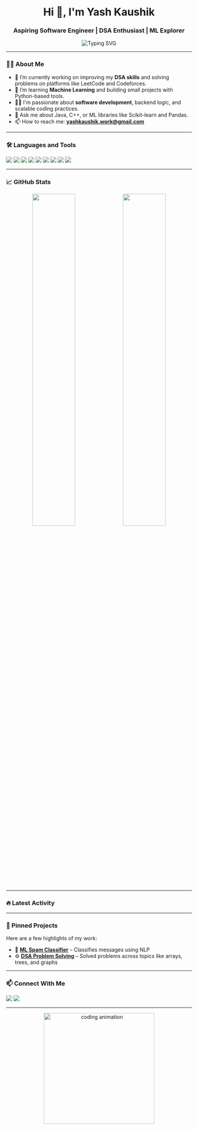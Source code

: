 <h1 align="center">Hi 👋, I'm Yash Kaushik</h1>
<h3 align="center">Aspiring Software Engineer | DSA Enthusiast | ML Explorer</h3>

<p align="center">
  <img src="https://readme-typing-svg.herokuapp.com?font=Fira+Code&size=22&pause=1000&center=true&vCenter=true&width=440&lines=Java+%7C+C+%7C+C%2B%2B+%7C+Python+%7C+ML+Tools+%7C+DSA+Focused" alt="Typing SVG" />
</p>

---

### 🧑‍💻 About Me
- 🔭 I’m currently working on improving my **DSA skills** and solving problems on platforms like LeetCode and Codeforces.
- 🌱 I’m learning **Machine Learning** and building small projects with Python-based tools.
- 👨‍🎓 I'm passionate about **software development**, backend logic, and scalable coding practices.
- 💬 Ask me about Java, C++, or ML libraries like Scikit-learn and Pandas.
- 📫 How to reach me: **yashkaushik.work@gmail.com**

---

### 🛠️ Languages and Tools
<p align="left">
  <img src="https://img.shields.io/badge/C-00599C?style=for-the-badge&logo=c&logoColor=white" />
  <img src="https://img.shields.io/badge/C++-00599C?style=for-the-badge&logo=c%2B%2B&logoColor=white" />
  <img src="https://img.shields.io/badge/Java-ED8B00?style=for-the-badge&logo=java&logoColor=white" />
  <img src="https://img.shields.io/badge/Python-3776AB?style=for-the-badge&logo=python&logoColor=white" />
  <img src="https://img.shields.io/badge/TensorFlow-FF6F00?style=for-the-badge&logo=TensorFlow&logoColor=white" />
  <img src="https://img.shields.io/badge/scikit--learn-F7931E?style=for-the-badge&logo=scikit-learn&logoColor=white" />
  <img src="https://img.shields.io/badge/NumPy-013243?style=for-the-badge&logo=numpy&logoColor=white" />
  <img src="https://img.shields.io/badge/Pandas-150458?style=for-the-badge&logo=pandas&logoColor=white" />
  <img src="https://img.shields.io/badge/Git-F05032?style=for-the-badge&logo=git&logoColor=white" />
</p>

---

### 📈 GitHub Stats
<p align="center">
  <img src="https://github-readme-stats.vercel.app/api?username=yashkaushik4&show_icons=true&theme=github_dark&hide_border=true" width="48%"/>
  <img src="https://github-readme-streak-stats.herokuapp.com/?user=yashkaushik4&theme=github-dark&hide_border=true" width="48%"/>
</p>

---

### 🔥 Latest Activity
<!--START_SECTION:activity-->
<!-- You can use GitHub Actions to automatically update this section -->
<!--END_SECTION:activity-->

---

### 📌 Pinned Projects
Here are a few highlights of my work:

- 🧠 **[ML Spam Classifier](https://github.com/yashkaushik4/ML-Spam-Detector)** – Classifies messages using NLP
- ⚙️ **[DSA Problem Solving](https://github.com/yashkaushik4/DSA-Practice)** – Solved problems across topics like arrays, trees, and graphs

---

### 📫 Connect With Me
<p>
  <a href="mailto:yashkaushik.work@gmail.com"><img src="https://img.shields.io/badge/Gmail-D14836?style=for-the-badge&logo=gmail&logoColor=white"/></a>
  <a href="https://www.linkedin.com/in/yash-kaushik-824aa2264/" target="_blank"><img src="https://img.shields.io/badge/LinkedIn-0A66C2?style=for-the-badge&logo=linkedin&logoColor=white"/></a>
</p>

---

<p align="center">
  <img src="https://media.giphy.com/media/qgQUggAC3Pfv687qPC/giphy.gif" width="300" alt="coding animation">
</p>

